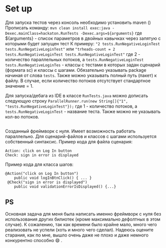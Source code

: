 # Set up
Для запуска тестов через консоль необходимо установить maven ()
Прописать команду: 
`mvn clean install exec:java -Dexec.mainClass=hackaton.RunTests -Dexec.args=${arguments}`
где ${arguments} - список параметров в двойных кавычках через запятую с которыми будет запущен тест
К примеру: 
`"2 tests.RunNegativeLoginTest tests.RunNegativeLoginTest"`
или
`"trheads-count = 2 tests.RunNegativeLoginTest tests.RunNegativeLoginTest"`
где 2 - количество параллельных потоков, а `tests.RunNegativeLoginTest tests.RunNegativeLoginTes` - классы с тестами в которых задан сценарий (формата sc) и классы с шагами. Обязательно указывать package начиная от слова `tests`. Также можно указывать полный путь (пакет) к файлу.
В случае, если количество потоков отсутствует стандартное значение = 1.

Для запуска/дебага из IDE в классе `RunTests.java` можно дописать следующую строку
`ParallelRunner.run(new String[]{"1", "tests.RunNegativeLoginTest"});`
где 1 - количество  потоков, а `tests.RunNegativeLoginTest` - название теста.
Также можно не указывать кол-во потоков.

##
Созданный фреймворк с нуля. Имеет возможность работать параллельно. Для сценарий-файлов и классов с шагами используется собственный синтаксис.
Пример кода для файла сценария:
```
Action: click on Log In button
Check: sign in error is displayed
```

Пример кода для класса шагов:
```
@Action("click on Log In button")
    public void logInBtnClick() { ... }
 @Check("sign in error is displayed")
    public void validationErrorIsDisplayed() {...}
```

## PS
Основная задача для меня была написать именно фреймворк с нуля без использования других билиотек (кроме максимально дефолтных в этом случае). К сожалению, так как времени было крайне мало, много чего реализовать не успели (хоть и много чего сделал). Надеюсь оцените старания, как по мне, вышло очень даже не плохо и даже немного конкурентно способно 😄 .

